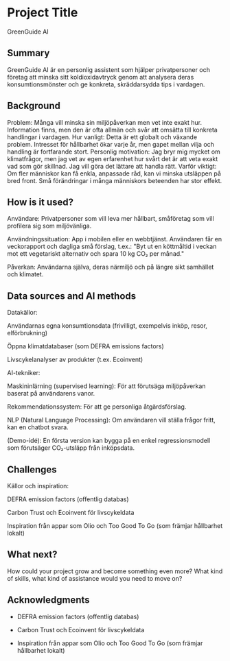<!-- This is the markdown template for the final project of the Building AI course, 
created by Reaktor Innovations and University of Helsinki. 
Copy the template, paste it to your GitHub README and edit! -->

# Project Title

GreenGuide AI

## Summary

GreenGuide AI är en personlig assistent som hjälper privatpersoner och företag att minska sitt koldioxidavtryck genom att analysera deras konsumtionsmönster och ge konkreta, skräddarsydda tips i vardagen.

## Background

Problem:
Många vill minska sin miljöpåverkan men vet inte exakt hur. Information finns, men den är ofta allmän och svår att omsätta till konkreta handlingar i vardagen.
Hur vanligt:
Detta är ett globalt och växande problem. Intresset för hållbarhet ökar varje år, men gapet mellan vilja och handling är fortfarande stort.
Personlig motivation:
Jag bryr mig mycket om klimatfrågor, men jag vet av egen erfarenhet hur svårt det är att veta exakt vad som gör skillnad. Jag vill göra det lättare att handla rätt.
Varför viktigt:
Om fler människor kan få enkla, anpassade råd, kan vi minska utsläppen på bred front. Små förändringar i många människors beteenden har stor effekt.




## How is it used?

Användare:
Privatpersoner som vill leva mer hållbart, småföretag som vill profilera sig som miljövänliga.

Användningssituation:
App i mobilen eller en webbtjänst.
Användaren får en veckorapport och dagliga små förslag, t.ex.:
"Byt ut en köttmåltid i veckan mot ett vegetariskt alternativ och spara 10 kg CO₂ per månad."

Påverkan:
Användarna själva, deras närmiljö och på längre sikt samhället och klimatet.

## Data sources and AI methods
Datakällor:

Användarnas egna konsumtionsdata (frivilligt, exempelvis inköp, resor, elförbrukning)

Öppna klimatdatabaser (som DEFRA emissions factors)

Livscykelanalyser av produkter (t.ex. Ecoinvent)

AI-tekniker:

Maskininlärning (supervised learning): För att förutsäga miljöpåverkan baserat på användarens vanor.

Rekommendationssystem: För att ge personliga åtgärdsförslag.

NLP (Natural Language Processing): Om användaren vill ställa frågor fritt, kan en chatbot svara.

(Demo-idé):
En första version kan bygga på en enkel regressionsmodell som förutsäger CO₂-utsläpp från inköpsdata.

## Challenges

Källor och inspiration:

DEFRA emission factors (offentlig databas)

Carbon Trust och Ecoinvent för livscykeldata

Inspiration från appar som Olio och Too Good To Go (som främjar hållbarhet lokalt)


## What next?

How could your project grow and become something even more? What kind of skills, what kind of assistance would you  need to move on? 


## Acknowledgments

* DEFRA emission factors (offentlig databas)

* Carbon Trust och Ecoinvent för livscykeldata

* Inspiration från appar som Olio och Too Good To Go (som främjar hållbarhet lokalt)

